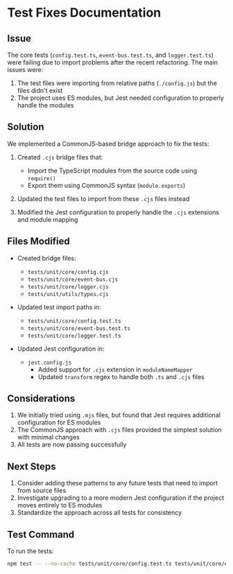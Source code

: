 # Test Fixes Documentation

## Issue

The core tests (`config.test.ts`, `event-bus.test.ts`, and `logger.test.ts`) were failing due to import problems after the recent refactoring. The main issues were:

1. The test files were importing from relative paths (`./config.js`) but the files didn't exist
2. The project uses ES modules, but Jest needed configuration to properly handle the modules

## Solution

We implemented a CommonJS-based bridge approach to fix the tests:

1. Created `.cjs` bridge files that:
   - Import the TypeScript modules from the source code using `require()`
   - Export them using CommonJS syntax (`module.exports`)

2. Updated the test files to import from these `.cjs` files instead

3. Modified the Jest configuration to properly handle the `.cjs` extensions and module mapping

## Files Modified

- Created bridge files:
  - `tests/unit/core/config.cjs`
  - `tests/unit/core/event-bus.cjs`
  - `tests/unit/core/logger.cjs`
  - `tests/unit/utils/types.cjs`

- Updated test import paths in:
  - `tests/unit/core/config.test.ts`
  - `tests/unit/core/event-bus.test.ts`
  - `tests/unit/core/logger.test.ts`

- Updated Jest configuration in:
  - `jest.config.js`
    - Added support for `.cjs` extension in `moduleNameMapper`
    - Updated `transform` regex to handle both `.ts` and `.cjs` files

## Considerations

1. We initially tried using `.mjs` files, but found that Jest requires additional configuration for ES modules
2. The CommonJS approach with `.cjs` files provided the simplest solution with minimal changes
3. All tests are now passing successfully

## Next Steps

1. Consider adding these patterns to any future tests that need to import from source files
2. Investigate upgrading to a more modern Jest configuration if the project moves entirely to ES modules
3. Standardize the approach across all tests for consistency

## Test Command

To run the tests:

```bash
npm test -- --no-cache tests/unit/core/config.test.ts tests/unit/core/event-bus.test.ts tests/unit/core/logger.test.ts
```